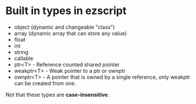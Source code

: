 # Built in types in ezscript

* object (dynamic and changeable "class")
* array (dynamic array that can store any value)
* float
* int
* string
* callable
* ptr\<T\> - Reference counted shared pointer
* weakptr\<T\> - Weak pointer to a ptr or ownptr
* ownptr\<T\> - A pointer that is owned by a single reference, only weakptr can be created from one.

Not that these types are **case-insensitive**.
